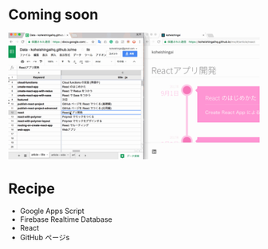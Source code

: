 # Coming soon
![capture](https://raw.githubusercontent.com/KoheiShingaiHQ/mauth/master/public/koheishingaiHQCapture.gif)

# Recipe
* Google Apps Script
* Firebase Realtime Database
* React
* GitHub ページs